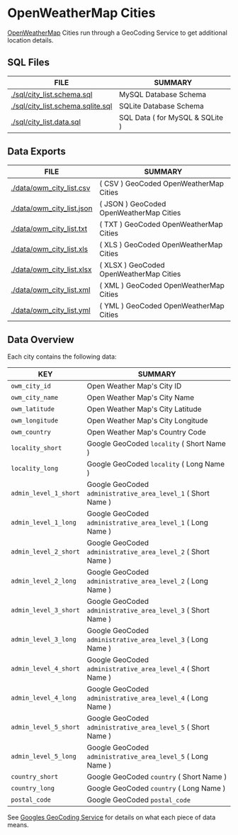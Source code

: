 OpenWeatherMap Cities
===

[OpenWeatherMap](http://OpenWeatherMap.org) Cities run through a GeoCoding Service to get additional location details.

SQL Files
---

FILE                                                                 | SUMMARY
---------------------------------------------------------------------|--------------------------------
[./sql/city_list.schema.sql](sql/city_list.schema.sql)               | MySQL Database Schema
[./sql/city_list.schema.sqlite.sql](sql/city_list.schema.sqlite.sql) | SQLite Database Schema
[./sql/city_list.data.sql](sql/city_list.data.sql)                   | SQL Data ( for MySQL & SQLite )

Data Exports
---

FILE                                                 | SUMMARY
-----------------------------------------------------|---------------------------------------
[./data/owm_city_list.csv](data/owm_city_list.csv)   | ( CSV ) GeoCoded OpenWeatherMap Cities
[./data/owm_city_list.json](data/owm_city_list.json) | ( JSON ) GeoCoded OpenWeatherMap Cities
[./data/owm_city_list.txt](data/owm_city_list.txt)   | ( TXT ) GeoCoded OpenWeatherMap Cities
[./data/owm_city_list.xls](data/owm_city_list.xls)   | ( XLS ) GeoCoded OpenWeatherMap Cities
[./data/owm_city_list.xlsx](data/owm_city_list.xlsx) | ( XLSX ) GeoCoded OpenWeatherMap Cities
[./data/owm_city_list.xml](data/owm_city_list.xml)   | ( XML ) GeoCoded OpenWeatherMap Cities
[./data/owm_city_list.yml](data/owm_city_list.csv)   | ( YML ) GeoCoded OpenWeatherMap Cities

Data Overview
---

Each city contains the following data:

KEY                   | SUMMARY
----------------------|--------------------------------------------------
`owm_city_id`         | Open Weather Map's City ID
`owm_city_name`       | Open Weather Map's City Name
`owm_latitude`        | Open Weather Map's City Latitude
`owm_longitude`       | Open Weather Map's City Longitude
`owm_country`         | Open Weather Map's Country Code
`locality_short`      | Google GeoCoded `locality` ( Short Name )
`locality_long`       | Google GeoCoded `locality` ( Long Name )
`admin_level_1_short` | Google GeoCoded `administrative_area_level_1` ( Short Name )
`admin_level_1_long`  | Google GeoCoded `administrative_area_level_1` ( Long Name )
`admin_level_2_short` | Google GeoCoded `administrative_area_level_2` ( Short Name )
`admin_level_2_long`  | Google GeoCoded `administrative_area_level_2` ( Long Name )
`admin_level_3_short` | Google GeoCoded `administrative_area_level_3` ( Short Name )
`admin_level_3_long`  | Google GeoCoded `administrative_area_level_3` ( Long Name )
`admin_level_4_short` | Google GeoCoded `administrative_area_level_4` ( Short Name )
`admin_level_4_long`  | Google GeoCoded `administrative_area_level_4` ( Long Name )
`admin_level_5_short` | Google GeoCoded `administrative_area_level_5` ( Short Name )
`admin_level_5_long`  | Google GeoCoded `administrative_area_level_5` ( Long Name )
`country_short`       | Google GeoCoded `country` ( Short Name )
`country_long`        | Google GeoCoded `country` ( Long Name )
`postal_code`         | Google GeoCoded `postal_code`

See [Googles GeoCoding Service](https://developers.google.com/maps/documentation/geocoding/intro) for details on what each piece of data means.
